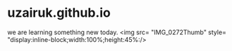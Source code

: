 # uzairuk.github.io
we are learning something new today.
<img src= "IMG_0272Thumb" style= "display:inline-block;width:100%;height:45%:/>
